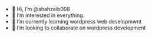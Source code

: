 - 👋 Hi, I’m @shahzaib008
- 👀 I’m interested in everything.
- 🌱 I’m currently learning wordpress web developmwnt
- 💞️ I’m looking to collaborate on wordpress development

<!---
shahzaib008/shahzaib008 is a ✨ special ✨ repository because its `README.md` (this file) appears on your GitHub profile.
You can click the Preview link to take a look at your changes.
--->
